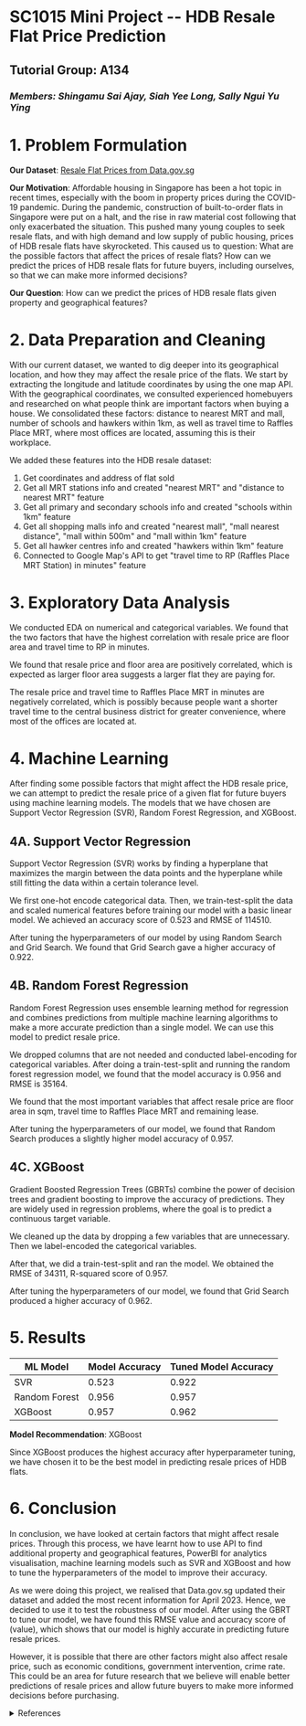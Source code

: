 # SC1015 Mini Project -- HDB Resale Flat Price Prediction 

## Tutorial Group: A134
### *Members: Shingamu Sai Ajay, Siah Yee Long, Sally Ngui Yu Ying*

# 1. Problem Formulation
**Our Dataset**: [Resale Flat Prices from Data.gov.sg](https://data.gov.sg/dataset/resale-flat-prices)

**Our Motivation**: Affordable housing in Singapore has been a hot topic in recent times, especially with the boom in property prices during the COVID-19 pandemic. During the pandemic, construction of built-to-order flats in Singapore were put on a halt, and the rise in raw material cost following that only exacerbated the situation. This pushed many young couples to seek resale flats, and with high demand and low supply of public housing, prices of HDB resale flats have skyrocketed. This caused us to question: What are the possible factors that affect the prices of resale flats? How can we predict the prices of HDB resale flats for future buyers, including ourselves, so that we can make more informed decisions?

**Our Question**: How can we predict the prices of HDB resale flats given property and geographical features?

# 2. Data Preparation and Cleaning
With our current dataset, we wanted to dig deeper into its geographical location, and how they may affect the resale price of the flats. We start by extracting the longitude and latitude coordinates by using the one map API. With the geographical coordinates, we consulted experienced homebuyers and researched on what people think are important factors when buying a house. We consolidated these factors: distance to nearest MRT and mall, number of schools and hawkers within 1km, as well as travel time to Raffles Place MRT, where most offices are located, assuming this is their workplace.

We added these features into the HDB resale dataset: 
1. Get coordinates and address of flat sold
2. Get all MRT stations info and created "nearest MRT" and "distance to nearest MRT" feature
3. Get all primary and secondary schools info and created "schools within 1km" feature
4. Get all shopping malls info and created "nearest mall", "mall nearest distance", "mall within 500m" and "mall within 1km" feature
5. Get all hawker centres info and created "hawkers within 1km" feature
6. Connected to Google Map's API to get "travel time to RP (Raffles Place MRT Station) in minutes" feature

# 3. Exploratory Data Analysis
We conducted EDA on numerical and categorical variables. We found that the two factors that have the highest correlation with resale price are floor area and travel time to RP in minutes. 

We found that resale price and floor area are positively correlated, which is expected as larger floor area suggests a larger flat they are paying for. 

The resale price and travel time to Raffles Place MRT in minutes are negatively correlated, which is possibly because people want a shorter travel time to the central business district for greater convenience, where most of the offices are located at.

# 4. Machine Learning
After finding some possible factors that might affect the HDB resale price, we can attempt to predict the resale price of a given flat for future buyers using machine learning models. The models that we have chosen are Support Vector Regression (SVR), Random Forest Regression, and XGBoost.

## 4A. Support Vector Regression
Support Vector Regression (SVR) works by finding a hyperplane that maximizes the margin between the data points and the hyperplane while still fitting the data within a certain tolerance level.

We first one-hot encode categorical data. Then, we train-test-split the data and scaled numerical features before training our model with a basic linear model. We achieved an accuracy score of 0.523 and RMSE of 114510.

After tuning the hyperparameters of our model by using Random Search and Grid Search. We found that Grid Search gave a higher accuracy of 0.922.

## 4B. Random Forest Regression
Random Forest Regression uses ensemble learning method for regression and combines predictions from multiple machine learning algorithms to make a more accurate prediction than a single model. We can use this model to predict resale price.

We dropped columns that are not needed and conducted label-encoding for categorical variables. After doing a train-test-split and running the random forest regression model, we found that the model accuracy is 0.956 and RMSE is 35164.

We found that the most important variables that affect resale price are floor area in sqm, travel time to Raffles Place MRT and remaining lease.

After tuning the hyperparameters of our model, we found that Random Search produces a slightly higher model accuracy of 0.957.

## 4C. XGBoost
Gradient Boosted Regression Trees (GBRTs) combine the power of decision trees and gradient boosting to improve the accuracy of predictions. They are widely used in regression problems, where the goal is to predict a continuous target variable. 

We cleaned up the data by dropping a few variables that are unnecessary. Then we label-encoded the categorical variables. 

After that, we did a train-test-split and ran the model. We obtained the RMSE of 34311, R-squared score of 0.957.

After tuning the hyperparameters of our model, we found that Grid Search produced a higher accuracy of 0.962.

# 5. Results

| ML Model      | Model Accuracy   | Tuned Model Accuracy | 
| ------------- | ---------------- | -------------------- |
| SVR           | 0.523            | 0.922                |
| Random Forest | 0.956            | 0.957                |
| XGBoost       | 0.957            | 0.962                |

**Model Recommendation**: XGBoost

Since XGBoost produces the highest accuracy after hyperparameter tuning, we have chosen it to be the best model in predicting resale prices of HDB flats.

# 6. Conclusion
In conclusion, we have looked at certain factors that might affect resale prices. Through this process, we have learnt how to use API to find additional property and geographical features, PowerBI for analytics visualisation, machine learning models such as SVR and XGBoost and how to tune the hyperparameters of the model to improve their accuracy.

As we were doing this project, we realised that Data.gov.sg updated their dataset and added the most recent information for April 2023. Hence, we decided to use it to test the robustness of our model. After using the GBRT to tune our model, we have found this RMSE value and accuracy score of (value), which shows that our model is highly accurate in predicting future resale prices.

However, it is possible that there are other factors might also affect resale price, such as economic conditions, government intervention, crime rate. This could be an area for future research that we believe will enable better predictions of resale prices and allow future buyers to make more informed decisions before purchasing.

<details>
<summary>References</summary>
https://data.gov.sg/dataset/resale-flat-prices
 
https://slidesgo.com/theme/real-estate-marketing-plan#search-Real+Estate&position-1&results-28​

https://www.channelnewsasia.com/singapore/jurong-point-subway-snatch-theft-illegal-remittance-court-jail-3412236​

https://blog.seedly.sg/whats-driving-up-singapore-property-prices/​

https://upload.wikimedia.org/wikipedia/commons/f/f3/Pinnacle%40Duxton%2C_Singapore_-_20100101.jpg ​

http://souravsengupta.com/​

https://static.mothership.sg/1/2019/04/Screen-Shot-2019-04-28-at-6.39.32-PM.png ​

https://www.asiaone.com/money/4-room-bendemeer-hdb-resale-flat-sold-1m ​

https://www.asiaone.com/money/record-breaking-hdb-resale-maisonettes-toh-yi-drive-flat-sold-13m-jurong-east-flat-sold-1m ​

https://www.straitstimes.com/singapore/housing/more-hdb-resale-flats-sold-for-at-least-1m-in-first-9-months-of-2022-than-in-whole-of-2021 ​

https://towardsdatascience.com/building-a-one-hot-encoding-layer-with-tensorflow-f907d686bf39 ​

https://towardsdatascience.com/4-categorical-encoding-concepts-to-know-for-data-scientists-e144851c6383​

https://www.researchgate.net/figure/The-architecture-of-Gradient-Boosting-Decision-Tree_fig2_356698772​

https://www.researchgate.net/figure/Comparison-between-a-grid-search-and-b-random-search-for-hyper-parameter-tuning-The_fig2_341691661 ​

https://www.google.com/url?sa=i&url=https%3A%2F%2Fwww.gormanalysis.com%2Fblog%2Fgradient-boosting-explained%2F&psig=AOvVaw24T8Kt8qhohPWlI8xN-usc&ust=1681810770505000&source=images&cd=vfe&ved=0CA4QjRxqFwoTCNCz4cDPsP4CFQAAAAAdAAAAABAD ​

https://www.google.com/url?sa=i&url=https%3A%2F%2Fthenounproject.com%2Fbrowse%2Ficons%2Fterm%2Fsvm%2F&psig=AOvVaw3WwKPVtBH7vL0n7-n5pUAQ&ust=1681810719070000&source=images&cd=vfe&ved=0CA4QjRxqFwoTCJiXhKjPsP4CFQAAAAAdAAAAABAD ​

https://www.google.com/imgres?imgurl=https%3A%2F%2Fcdn.windowsreport.com%2Fwp-content%2Fuploads%2F2019%2F07%2FFix-power-bi-cant-find-app.jpg&tbnid=nkjYiN1RvGgm-M&vet=12ahUKEwjaiLuUz7D-AhVVFbcAHV7jDLoQMygEegUIARDSAQ..i&imgrefurl=https%3A%2F%2Fwindowsreport.com%2Fpower-bi-cant-find-app%2F&docid=QLf7bmj7RoiUqM&w=1200&h=1200&q=powerbi%20icon&ved=2ahUKEwjaiLuUz7D-AhVVFbcAHV7jDLoQMygEegUIARDSAQ ​

https://www.google.com/imgres?imgurl=https%3A%2F%2Fcdn-icons-png.flaticon.com%2F512%2F6681%2F6681415.png&tbnid=k7umq_tdqlVlGM&vet=12ahUKEwjAgfDwz7D-AhUL83MBHdkCB0AQMygMegUIARDcAQ..i&imgrefurl=https%3A%2F%2Fwww.flaticon.com%2Ffree-icon%2Fsetting_6681415&docid=YTQ_sUULeZdjGM&w=512&h=512&q=hyperparameter%20tuning%20icon&ved=2ahUKEwjAgfDwz7D-AhUL83MBHdkCB0AQMygMegUIARDcAQ ​

https://www.google.com/imgres?imgurl=https%3A%2F%2Fcdn-icons-png.flaticon.com%2F512%2F3310%2F3310624.png&tbnid=QrTWbWNeEizkqM&vet=12ahUKEwjNi8a507D-AhVT1HMBHQB4DJoQMygAegUIARDJAQ..i&imgrefurl=https%3A%2F%2Fwww.flaticon.com%2Ffree-icon%2Feconomic_3310624&docid=N9YYgIEtLY6C9M&w=512&h=512&q=economic%20conditions%20icon&ved=2ahUKEwjNi8a507D-AhVT1HMBHQB4DJoQMygAegUIARDJAQ ​

https://www.google.com/imgres?imgurl=https%3A%2F%2Fcdn-icons-png.flaticon.com%2F512%2F8040%2F8040938.png&tbnid=yGuKbIW36FAu4M&vet=12ahUKEwiKhY7J07D-AhUK-HMBHbEkCckQMygCegUIARDOAQ..i&imgrefurl=https%3A%2F%2Fwww.flaticon.com%2Ffree-icon%2Fpolicy_8040938&docid=zyiocACpzWyrnM&w=512&h=512&q=government%20policies%20icon&ved=2ahUKEwiKhY7J07D-AhUK-HMBHbEkCckQMygCegUIARDOAQ​

https://www.google.com/imgres?imgurl=https%3A%2F%2Fcdn-icons-png.flaticon.com%2F128%2F4321%2F4321395.png&tbnid=XCKuEzUa4gYkLM&vet=12ahUKEwj0trfV07D-AhXOBbcAHdDzANgQMygJegUIARDeAQ..i&imgrefurl=https%3A%2F%2Fwww.flaticon.com%2Ffree-icons%2Fcrime&docid=qYj3LFXwIlQoAM&w=128&h=128&q=crime%20rate%20icon&ved=2ahUKEwj0trfV07D-AhXOBbcAHdDzANgQMygJegUIARDeAQ​

https://levelup.gitconnected.com/random-forest-regression-209c0f354c84 
</details>

